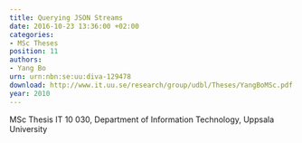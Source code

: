 ```yaml
---
title: Querying JSON Streams
date: 2016-10-23 13:36:00 +02:00
categories:
- MSc Theses
position: 11
authors:
- Yang Bo
urn: urn:nbn:se:uu:diva-129478
download: http://www.it.uu.se/research/group/udbl/Theses/YangBoMSc.pdf
year: 2010
---
```


MSc Thesis IT 10 030, Department of Information Technology, Uppsala University
